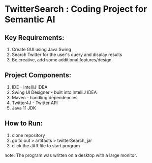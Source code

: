 # TwitterSearch : Coding Project for Semantic AI

## Key Requirements:
1. Create GUI using Java Swing
2. Search Twitter for the user's query and display results
3. Be creative, add some additional features/design. 

## Project Components: 
1. IDE -  IntelliJ IDEA
2. Swing UI Designer - built into IntelliJ IDEA
3. Maven - handling dependencies
4. Twitter4J - Twitter API
5. Java 11 JDK

## How to Run:
1. clone repository
2. go to out > artifacts > twitterSearch_jar
3. click the JAR file to start program

note: The program was written on a desktop with a large monitor. 
